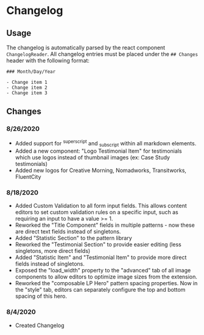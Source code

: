 # Changelog

## Usage

The changelog is automatically parsed by the react component `ChangelogReader`.
All changelog entries must be placed under the `## Changes` header with the following format:

```
### Month/Day/Year

- Change item 1
- Change item 2
- Change item 3

```

## Changes

### 8/26/2020

- Added support for <sup>superscript</sup> and <sub>subscript</sub> within all markdown elements.
- Added a new component: "Logo Testimonial Item" for testimonials which use logos instead of thumbnail images (ex: Case Study testimonials)
- Added new logos for Creative Morning, Nomadworks, Transitworks, FluentCity

### 8/18/2020

- Added Custom Validation to all form input fields. This allows content editors to set custom validation rules on a specific input, such as requiring an input to have a value >= 1.
- Reworked the "Title Component" fields in multiple patterns - now these are direct text fields instead of singletons.
- Added "Statistic Section" to the pattern library
- Reworked the "Testimonial Section" to provide easier editing (less singletons, more direct fields)
- Added "Statistic Item" and "Testimonial Item" to provide more direct fields instead of singletons.
- Exposed the "load_width" property to the "advanced" tab of all image components to allow editors to optimize image sizes from the extension.
- Reworked the "composable LP Hero" pattern spacing properties. Now in the "style" tab, editors can separately configure the top and bottom spacing of this hero.

### 8/4/2020

- Created Changelog
